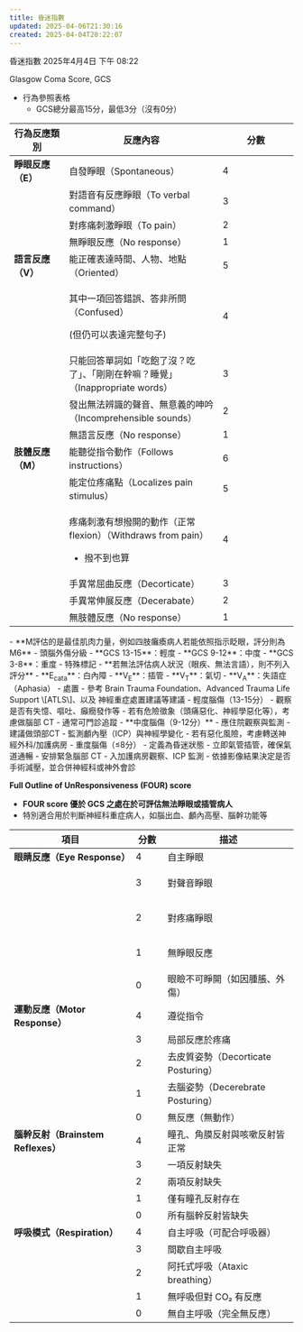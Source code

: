 ```yaml
---
title: 昏迷指數
updated: 2025-04-06T21:30:16
created: 2025-04-04T20:22:07
---
```


昏迷指數
2025年4月4日
下午 08:22

Glasgow Coma Score, GCS
- 行為參照表格
  - GCS總分最高15分，最低3分（沒有0分）
<table>
<colgroup>
<col style="width: 19%" />
<col style="width: 53%" />
<col style="width: 26%" />
</colgroup>
<thead>
<tr class="header">
<th><strong>行為反應類別</strong></th>
<th><strong>反應內容</strong></th>
<th><strong>分數</strong></th>
</tr>
</thead>
<tbody>
<tr class="odd">
<td><strong>睜眼反應（E）</strong></td>
<td>自發睜眼（Spontaneous）</td>
<td>4</td>
</tr>
<tr class="even">
<td></td>
<td>對語音有反應睜眼（To verbal command）</td>
<td>3</td>
</tr>
<tr class="odd">
<td></td>
<td>對疼痛刺激睜眼（To pain）</td>
<td>2</td>
</tr>
<tr class="even">
<td></td>
<td>無睜眼反應（No response）</td>
<td>1</td>
</tr>
<tr class="odd">
<td><strong>語言反應（V）</strong></td>
<td>能正確表達時間、人物、地點（Oriented）</td>
<td>5</td>
</tr>
<tr class="even">
<td></td>
<td><p>其中一項回答錯誤、答非所問（Confused）</p>
<p>(但仍可以表達完整句子)</p></td>
<td>4</td>
</tr>
<tr class="odd">
<td></td>
<td>只能回答單詞如「吃飽了沒？吃了」、「剛剛在幹嘛？睡覺」（Inappropriate words）</td>
<td>3</td>
</tr>
<tr class="even">
<td></td>
<td>發出無法辨識的聲音、無意義的呻吟（Incomprehensible sounds）</td>
<td>2</td>
</tr>
<tr class="odd">
<td></td>
<td>無語言反應（No response）</td>
<td>1</td>
</tr>
<tr class="even">
<td><strong>肢體反應（M）</strong></td>
<td>能聽從指令動作（Follows instructions）</td>
<td>6</td>
</tr>
<tr class="odd">
<td></td>
<td>能定位疼痛點（Localizes pain stimulus）</td>
<td>5</td>
</tr>
<tr class="even">
<td></td>
<td><p>疼痛刺激有想撥開的動作（正常flexion）（Withdraws from pain）</p>
<ul>
<li><p>撥不到也算</p></li>
</ul></td>
<td>4</td>
</tr>
<tr class="odd">
<td></td>
<td>手異常屈曲反應（Decorticate）</td>
<td>3</td>
</tr>
<tr class="even">
<td></td>
<td>手異常伸展反應（Decerabate）</td>
<td>2</td>
</tr>
<tr class="odd">
<td></td>
<td>無肢體反應（No response）</td>
<td>1</td>
</tr>
</tbody>
</table>
- **M評估的是最佳肌肉力量，例如四肢癱瘓病人若能依照指示眨眼，評分則為M6**
- 頭腦外傷分級
  - **GCS 13-15**：輕度
  - **GCS 9-12**：中度
  - **GCS 3-8**：重度
- 特殊標記
  - **若無法評估病人狀況（眼疾、無法言語），則不列入評分**
  - **E<sub>cata</sub>**：白內障
  - **V<sub>E</sub>**：插管
  - **V<sub>T</sub>**：氣切
  - **V<sub>A</sub>**：失語症（Aphasia）
- 處置
  - 參考 Brain Trauma Foundation、Advanced Trauma Life Support \[ATLS\]、以及 神經重症處置建議等建議
  - 輕度腦傷（13-15分）
    - 觀察是否有失憶、嘔吐、癲癇發作等
    - 若有危險徵象（頭痛惡化、神經學惡化等），考慮做腦部 CT
    - 通常可門診追蹤
  - **中度腦傷（9-12分）**
    - 應住院觀察與監測
    - 建議做頭部CT
    - 監測顱內壓（ICP）與神經學變化
    - 若有惡化風險，考慮轉送神經外科/加護病房
  - 重度腦傷（≤8分）
    - 定義為昏迷狀態
    - 立即氣管插管，確保氣道通暢
    - 安排緊急腦部 CT
    - 入加護病房觀察、ICP 監測
    - 依據影像結果決定是否手術減壓，並合併神經科或神外會診

**Full Outline of UnResponsiveness (FOUR) score**
- **FOUR score 優於 GCS 之處在於可評估無法睜眼或插管病人**
- 特別適合用於判斷神經科重症病人，如腦出血、顱內高壓、腦幹功能等
<table>
<colgroup>
<col style="width: 42%" />
<col style="width: 11%" />
<col style="width: 45%" />
</colgroup>
<thead>
<tr class="header">
<th><strong>項目</strong></th>
<th><strong>分數</strong></th>
<th><strong>描述</strong></th>
</tr>
</thead>
<tbody>
<tr class="odd">
<td><strong>眼睛反應（Eye Response）</strong></td>
<td>4</td>
<td>自主睜眼</td>
</tr>
<tr class="even">
<td></td>
<td>3</td>
<td><p>對聲音睜眼</p>
<p></p></td>
</tr>
<tr class="odd">
<td></td>
<td>2</td>
<td><p>對疼痛睜眼</p>
<p></p></td>
</tr>
<tr class="even">
<td></td>
<td>1</td>
<td><p>無睜眼反應</p>
<p></p></td>
</tr>
<tr class="odd">
<td></td>
<td>0</td>
<td>眼瞼不可睜開（如因腫脹、外傷）</td>
</tr>
<tr class="even">
<td><strong>運動反應（Motor Response）</strong></td>
<td>4</td>
<td>遵從指令</td>
</tr>
<tr class="odd">
<td></td>
<td>3</td>
<td>局部反應於疼痛</td>
</tr>
<tr class="even">
<td></td>
<td>2</td>
<td>去皮質姿勢（Decorticate Posturing）</td>
</tr>
<tr class="odd">
<td></td>
<td>1</td>
<td>去腦姿勢（Decerebrate Posturing）</td>
</tr>
<tr class="even">
<td></td>
<td>0</td>
<td>無反應（無動作）</td>
</tr>
<tr class="odd">
<td><strong>腦幹反射（Brainstem Reflexes）</strong></td>
<td>4</td>
<td>瞳孔、角膜反射與咳嗽反射皆正常</td>
</tr>
<tr class="even">
<td></td>
<td>3</td>
<td>一項反射缺失</td>
</tr>
<tr class="odd">
<td></td>
<td>2</td>
<td>兩項反射缺失</td>
</tr>
<tr class="even">
<td></td>
<td>1</td>
<td>僅有瞳孔反射存在</td>
</tr>
<tr class="odd">
<td></td>
<td>0</td>
<td>所有腦幹反射皆缺失</td>
</tr>
<tr class="even">
<td><strong>呼吸模式（Respiration）</strong></td>
<td>4</td>
<td>自主呼吸（可配合呼吸器）</td>
</tr>
<tr class="odd">
<td></td>
<td>3</td>
<td>間歇自主呼吸</td>
</tr>
<tr class="even">
<td></td>
<td>2</td>
<td>阿托式呼吸（Ataxic breathing）</td>
</tr>
<tr class="odd">
<td></td>
<td>1</td>
<td>無呼吸但對 CO₂ 有反應</td>
</tr>
<tr class="even">
<td></td>
<td>0</td>
<td>無自主呼吸（完全無反應）</td>
</tr>
</tbody>
</table>

